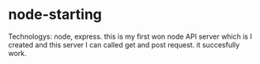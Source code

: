 # node-starting

Technologys: node, express.
this is my first won node API server which is I created and this server I can called get and post request. it succesfully work.

